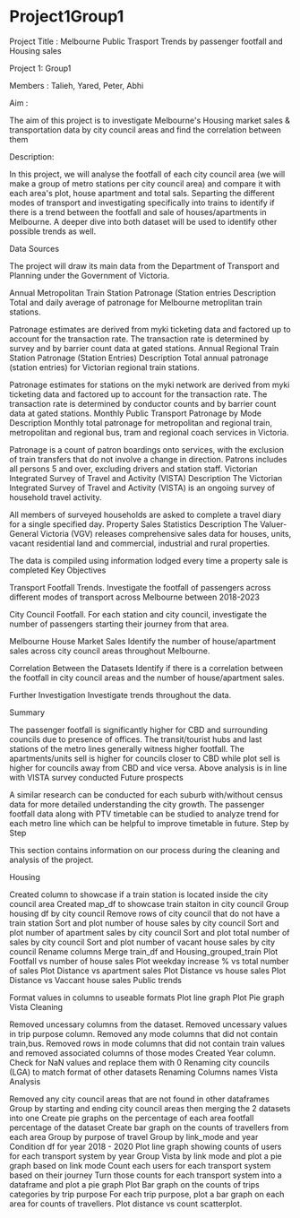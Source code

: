 # Project1Group1
Project Title : Melbourne Public Trasport Trends by passenger footfall and Housing sales

Project 1: Group1

Members : Talieh, Yared, Peter, Abhi

Aim :

The aim of this project is to investigate Melbourne's Housing market sales & transportation data by city council areas and find the correlation between them

Description:

In this project, we will analyse the footfall of each city council area (we will make a group of metro stations per city council area) and compare it with each area's plot, house apartment and total sals. Separting the different modes of transport and investigating specifically into trains to identify if there is a trend between the footfall and sale of houses/apartments in Melbourne. A deeper dive into both dataset will be used to identify other possible trends as well.

Data Sources

The project will draw its main data from the Department of Transport and Planning under the Government of Victoria.

Annual Metropolitan Train Station Patronage (Station entries
Description Total and daily average of patronage for Melbourne metroplitan train stations.

Patronage estimates are derived from myki ticketing data and factored up to account for the transaction rate. The transaction rate is determined by survey and by barrier count data at gated stations.
Annual Regional Train Station Patronage (Station Entries)
Description Total annual patronage (station entries) for Victorian regional train stations.

Patronage estimates for stations on the myki network are derived from myki ticketing data and factored up to account for the transaction rate. The transaction rate is determined by conductor counts and by barrier count data at gated stations.
Monthly Public Transport Patronage by Mode
Description Monthly total patronage for metropolitan and regional train, metropolitan and regional bus, tram and regional coach services in Victoria.

Patronage is a count of patron boardings onto services, with the exclusion of train transfers that do not involve a change in direction. Patrons includes all persons 5 and over, excluding drivers and station staff.
Victorian Integrated Survey of Travel and Activity (VISTA)
Description The Victorian Integrated Survey of Travel and Activity (VISTA) is an ongoing survey of household travel activity.

All members of surveyed households are asked to complete a travel diary for a single specified day.
Property Sales Statistics
Description The Valuer-General Victoria (VGV) releases comprehensive sales data for houses, units, vacant residential land and commercial, industrial and rural properties.

The data is compiled using information lodged every time a property sale is completed
Key Objectives

Transport Footfall Trends.
Investigate the footfall of passengers across different modes of transport across Melbourne between 2018-2023

City Council Footfall.
For each station and city council, investigate the number of passengers starting their journey from that area.

Melbourne House Market Sales
Identify the number of house/apartment sales across city council areas throughout Melbourne.

Correlation Between the Datasets
Identify if there is a correlation between the footfall in city council areas and the number of house/apartment sales.

Further Investigation
Investigate trends throughout the data.

Summary

The passenger footfall is significantly higher for CBD and surrounding councils due to presence of offices.
The transit/tourist hubs and last stations of the metro lines generally witness higher footfall.
The apartments/units sell is higher for councils closer to CBD while plot sell is higher for councils away from CBD and vice versa.
Above analysis is in line with VISTA survey conducted
Future prospects

A similar research can be conducted for each suburb with/without census data for more detailed understanding the city growth.
The passenger footfall data along with PTV timetable can be studied to analyze trend for each metro line which can be helpful to improve timetable in future.
Step by Step

This section contains information on our process during the cleaning and analysis of the project.

Housing

Created column to showcase if a train station is located inside the city council area
Created map_df to showcase train staiton in city council
Group housing df by city council
Remove rows of city council that do not have a train station
Sort and plot number of house sales by city council
Sort and plot number of apartment sales by city council
Sort and plot total number of sales by city council
Sort and plot number of vacant house sales by city council
Rename columns
Merge train_df and Housing_grouped_train
Plot Footfall vs number of house sales
Plot weekday increase % vs total number of sales
Plot Distance vs apartment sales
Plot Distance vs house sales
Plot Distance vs Vaccant house sales
Public trends

Format values in columns to useable formats
Plot line graph
Plot Pie graph
Vista Cleaning

Removed uncessary columns from the dataset.
Removed uncessary values in trip purpose column.
Removed any mode columns that did not contain train,bus.
Removed rows in mode columns that did not contain train values and removed associated columns of those modes
Created Year column.
Check for NaN values and replace them with 0
Renaming city councils (LGA) to match format of other datasets
Renaming Columns names
Vista Analysis

Removed any city council areas that are not found in other dataframes
Group by starting and ending city council areas then merging the 2 datasets into one
Create pie graphs on the percentage of each area footfall percentage of the dataset
Create bar graph on the counts of travellers from each area
Group by purpose of travel
Group by link_mode and year
Condition df for year 2018 - 2020
Plot line graph showing counts of users for each transport system by year
Group Vista by link mode and plot a pie graph based on link mode
Count each users for each transport system based on their journey
Turn those counts for each transport system into a dataframe and plot a pie graph
Plot Bar graph on the counts of trips categories by trip purpose
For each trip purpose, plot a bar graph on each area for counts of travellers.
Plot distance vs count scatterplot.
